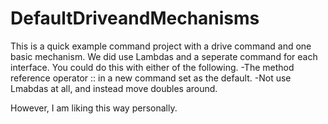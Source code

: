 # DefaultDriveandMechanisms
This is a quick example command project with a drive command and one basic mechanism.
We did use Lambdas and a seperate command for each interface. You could do this with either of the following.
-The  method reference operator :: in a new command set as the default.
-Not use Lmabdas at all, and instead move doubles around. 

However, I am liking this way personally.

